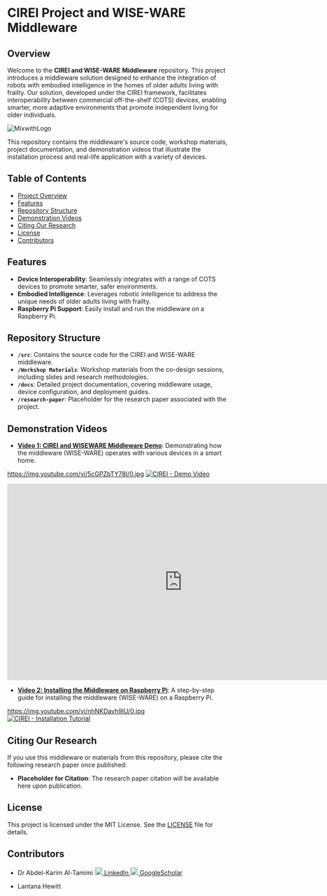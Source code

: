 # CIREI Project and WISE-WARE Middleware

## Overview

Welcome to the **CIREI and WISE-WARE Middleware** repository. This project introduces a middleware solution designed to enhance the integration of robots with embodied intelligence in the homes of older adults living with frailty. Our solution, developed under the CIREI framework, facilitates interoperability between commercial off-the-shelf (COTS) devices, enabling smarter, more adaptive environments that promote independent living for older individuals.


![MixwithLogo](https://github.com/user-attachments/assets/06e858cc-5e17-483a-9b47-f4550ce042d1)

This repository contains the middleware's source code, workshop materials, project documentation, and demonstration videos that illustrate the installation process and real-life application with a variety of devices.

## Table of Contents
- [Project Overview](#overview)
- [Features](#features)
- [Repository Structure](#repository-structure)
- [Demonstration Videos](#demonstration-videos)
- [Citing Our Research](#citing-our-research)
- [License](#license)
- [Contributors](#contributors)
<!-- - [Installation Guide](#installation-guide) -->

## Features
- **Device Interoperability**: Seamlessly integrates with a range of COTS devices to promote smarter, safer environments.
- **Embodied Intelligence**: Leverages robotic intelligence to address the unique needs of older adults living with frailty.
- **Raspberry Pi Support**: Easily install and run the middleware on a Raspberry Pi.

## Repository Structure
- **`/src`**: Contains the source code for the CIREI and WISE-WARE middleware.
- **`/Workshop Materials`**: Workshop materials from the co-design sessions, including slides and research methodologies.
- **`/docs`**: Detailed project documentation, covering middleware usage, device configuration, and deployment guides.
- **`/research-paper`**: Placeholder for the research paper associated with the project.

<!--
## Installation Guide

### Prerequisites
- A Raspberry Pi (running Raspberry Pi OS) or any compatible Linux environment.
- Smart home devices from various manufacturers that support communication through the middleware.

### Steps
1. Clone the repository to your Raspberry Pi or local machine:
    ```bash
    git clone https://github.com/your-repo/CIREI-WISEWARE.git
    ```
2. Navigate to the `/src` directory and install the required dependencies:
    ```bash
    cd src
    pip install -r requirements.txt
    ```
3. Follow the setup instructions provided in the [documentation](./docs/installation_guide.md) for configuring your smart devices.

-->





## Demonstration Videos
- **[Video 1: CIREI and WISEWARE Middleware Demo](https://youtu.be/5cGPZbTY78I)**: 
Demonstrating how the middleware (WISE-WARE) operates with various devices in a smart home.

https://img.youtube.com/vi/5cGPZbTY78I/0.jpg
[![CIREI - Demo Video](https://github.com/user-attachments/assets/2fc8af9f-7af7-468e-971b-6fddf80dff5c)](https://www.youtube.com/watch?v=5cGPZbTY78I)

<iframe width="800" height="450" src="https://www.youtube.com/embed/5cGPZbTY78I" 
title="CIREI Demo Video" frameborder="0" allow="accelerometer; autoplay; 
clipboard-write; encrypted-media; gyroscope; picture-in-picture" allowfullscreen></iframe>

- **[Video 2: Installing the Middleware on Raspberry Pi](https://youtu.be/nhNKDavh9IU)**: 
A step-by-step guide for installing the middleware (WISE-WARE) on a Raspberry Pi.

https://img.youtube.com/vi/nhNKDavh9IU/0.jpg
[![CIREI - Installation Tutorial](https://github.com/user-attachments/assets/9fcd1cd6-b5f7-4358-a6d6-9cf2e13fcc89)](https://www.youtube.com/watch?v=nhNKDavh9IU?t=0)

## Citing Our Research
If you use this middleware or materials from this repository, please cite the following research paper once published:
- **Placeholder for Citation**: The research paper citation will be available here upon publication.

## License
This project is licensed under the MIT License. See the [LICENSE](./LICENSE) file for details.

## Contributors
- Dr Abdel-Karim Al-Tamimi <span><a href="https://www.linkedin.com/in/artamimi">
  <img src="https://i.sstatic.net/gVE0j.png" alt="LinkedIn" width="18" height="18"> LinkedIn 
</a> <a href="https://scholar.google.com/citations?user=oVygx30AAAAJ">
  <img src="https://scholar.google.com/favicon.ico" alt="GoogleScholar" width="18" height="18"> GoogleScholar 
</a> </span>

- Lantana Hewitt

